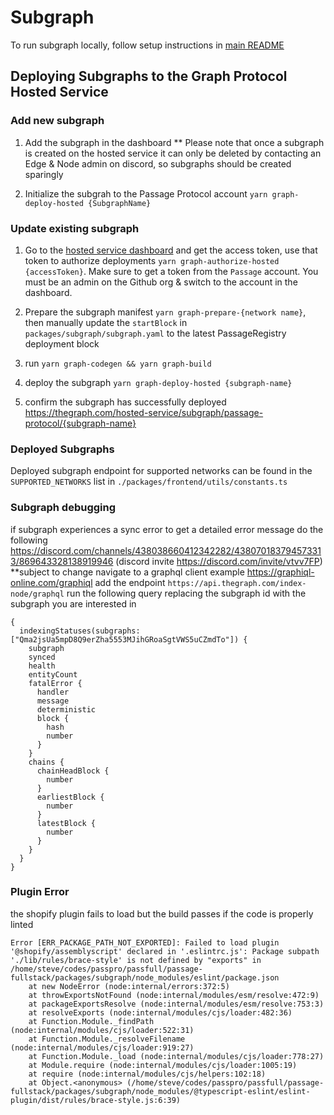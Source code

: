 # Subgraph

To run subgraph locally, follow setup instructions in [main README](../../README.md#Running-full-stack-locally)

## Deploying Subgraphs to the Graph Protocol Hosted Service

### Add new subgraph

1. Add the subgraph in the dashboard
   \*\* Please note that once a subgraph is created on the hosted service it can only be deleted by contacting an Edge & Node admin on discord, so subgraphs should be created sparingly

2. Initialize the subgrah to the Passage Protocol account
   `yarn graph-deploy-hosted {SubgraphName}`

### Update existing subgraph

1. Go to the [hosted service dashboard](https://thegraph.com/hosted-service/dashboard) and get the access token, use that token to authorize deployments `yarn graph-authorize-hosted {accessToken}`. Make sure to get a token from the `Passage` account. You must be an admin on the Github org & switch to the account in the dashboard.

2. Prepare the subgraph manifest `yarn graph-prepare-{network name}`, then manually update the `startBlock` in `packages/subgraph/subgraph.yaml` to the latest PassageRegistry deployment block

3. run `yarn graph-codegen && yarn graph-build`

4. deploy the subgraph `yarn graph-deploy-hosted {subgraph-name}`

5. confirm the subgraph has successfully deployed https://thegraph.com/hosted-service/subgraph/passage-protocol/{subgraph-name}

### Deployed Subgraphs

Deployed subgraph endpoint for supported networks can be found in the `SUPPORTED_NETWORKS` list in `./packages/frontend/utils/constants.ts`

### Subgraph debugging

if subgraph experiences a sync error to get a detailed error message do the following
https://discord.com/channels/438038660412342282/438070183794573313/869643328138919946 (discord invite https://discord.com/invite/vtvv7FP) \*\*subject to change
navigate to a graphql client example https://graphiql-online.com/graphiql
add the endpoint `https://api.thegraph.com/index-node/graphql`
run the following query replacing the subgraph id with the subgraph you are interested in

```
{
  indexingStatuses(subgraphs: ["Qma2jsUa5mpD8Q9erZha5553MJihGRoaSgtVWS5uCZmdTo"]) {
    subgraph
    synced
    health
    entityCount
    fatalError {
      handler
      message
      deterministic
      block {
        hash
        number
      }
    }
    chains {
      chainHeadBlock {
        number
      }
      earliestBlock {
        number
      }
      latestBlock {
        number
      }
    }
  }
}
```

### Plugin Error

the shopify plugin fails to load but the build passes if the code is properly linted

```
Error [ERR_PACKAGE_PATH_NOT_EXPORTED]: Failed to load plugin '@shopify/assemblyscript' declared in '.eslintrc.js': Package subpath './lib/rules/brace-style' is not defined by "exports" in /home/steve/codes/passpro/passfull/passage-fullstack/packages/subgraph/node_modules/eslint/package.json
    at new NodeError (node:internal/errors:372:5)
    at throwExportsNotFound (node:internal/modules/esm/resolve:472:9)
    at packageExportsResolve (node:internal/modules/esm/resolve:753:3)
    at resolveExports (node:internal/modules/cjs/loader:482:36)
    at Function.Module._findPath (node:internal/modules/cjs/loader:522:31)
    at Function.Module._resolveFilename (node:internal/modules/cjs/loader:919:27)
    at Function.Module._load (node:internal/modules/cjs/loader:778:27)
    at Module.require (node:internal/modules/cjs/loader:1005:19)
    at require (node:internal/modules/cjs/helpers:102:18)
    at Object.<anonymous> (/home/steve/codes/passpro/passfull/passage-fullstack/packages/subgraph/node_modules/@typescript-eslint/eslint-plugin/dist/rules/brace-style.js:6:39)
```
